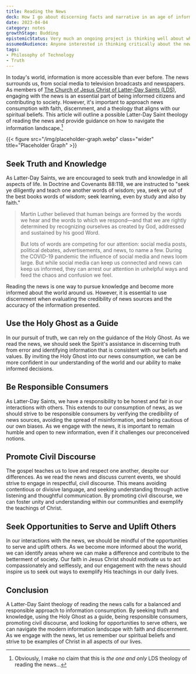 ```yaml
---
title: Reading the News
deck: How I go about discerning facts and narrative in an age of information superabundance and AI-deception
date: 2023-04-04
category: notes
growthStage: Budding
epistemicStatus: Very much an ongoing project is thinking well about what news I consume and why I consume it
assumedAudience: Anyone interested in thinking critically about the news, especially given the fact of information superabundance
tags: 
- Philosophy of Technology
- Truth
---
```


In today's world, information is more accessible than ever before. The news surrounds us, from social media to television broadcasts and newspapers. As members of [The Church of Jesus Christ of Latter-Day Saints (LDS)](#), engaging with the news is an essential part of being informed citizens and contributing to society. However, it's important to approach news consumption with faith, discernment, and a theology that aligns with our spiritual beliefs. This article will outline a possible Latter-Day Saint theology of reading the news and provide guidance on how to navigate the information landscape.[^1]

{{< figure
    src="/img/placeholder-graph.webp"
    class="wider"
    title="Placeholder Graph" >}}

## Seek Truth and Knowledge
As Latter-Day Saints, we are encouraged to seek truth and knowledge in all aspects of life. In Doctrine and Covenants 88:118, we are instructed to "seek ye diligently and teach one another words of wisdom; yea, seek ye out of the best books words of wisdom; seek learning, even by study and also by faith."

> Martin Luther believed that human beings are formed by the words we hear and the words to which we respond—and that we are rightly determined by recognizing ourselves as created by God, addressed and sustained by his good Word.  
> 
> But lots of words are competing for our attention: social media posts, political debates, advertisements, and news, to name a few. During the COVID-19 pandemic the influence of social media and news loom large. But while social media can keep us connected and news can keep us informed, they can arrest our attention in unhelpful ways and feed the chaos and confusion we feel.

Reading the news is one way to pursue knowledge and become more informed about the world around us. However, it is essential to use discernment when evaluating the credibility of news sources and the accuracy of the information presented.

## Use the Holy Ghost as a Guide
In our pursuit of truth, we can rely on the guidance of the Holy Ghost. As we read the news, we should seek the Spirit's assistance in discerning truth from error and identifying information that is consistent with our beliefs and values. By inviting the Holy Ghost into our news consumption, we can be more confident in our understanding of the world and our ability to make informed decisions.

## Be Responsible Consumers
As Latter-Day Saints, we have a responsibility to be honest and fair in our interactions with others. This extends to our consumption of news, as we should strive to be responsible consumers by verifying the credibility of news sources, avoiding the spread of misinformation, and being cautious of our own biases. As we engage with the news, it is important to remain humble and open to new information, even if it challenges our preconceived notions.

## Promote Civil Discourse
The gospel teaches us to love and respect one another, despite our differences. As we read the news and discuss current events, we should strive to engage in respectful, civil discourse. This means avoiding contentious or divisive language, and seeking understanding through active listening and thoughtful communication. By promoting civil discourse, we can foster unity and understanding within our communities and exemplify the teachings of Christ.

## Seek Opportunities to Serve and Uplift Others
In our interactions with the news, we should be mindful of the opportunities to serve and uplift others. As we become more informed about the world, we can identify areas where we can make a difference and contribute to the betterment of society. Our faith in Jesus Christ should motivate us to act compassionately and selflessly, and our engagement with the news should inspire us to seek out ways to exemplify His teachings in our daily lives.

## Conclusion
A Latter-Day Saint theology of reading the news calls for a balanced and responsible approach to information consumption. By seeking truth and knowledge, using the Holy Ghost as a guide, being responsible consumers, promoting civil discourse, and looking for opportunities to serve others, we can navigate the modern information landscape with faith and discernment. As we engage with the news, let us remember our spiritual beliefs and strive to be examples of Christ in all aspects of our lives.

[^1]: Obviously, I make no claim that this is _the one and only_ LDS theology of reading the news...